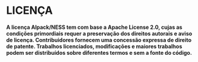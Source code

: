 # LICENÇA

**A licença Alpack/NESS tem com base a Apache License 2.0, cujas as condições primordiais requer a preservação dos direitos autorais e aviso de licença. Contribuidores fornecem uma concessão expressa de direito de patente. Trabalhos licenciados, modificações e maiores trabalhos podem ser distribuídos sobre diferentes termos e sem a fonte do código.**


